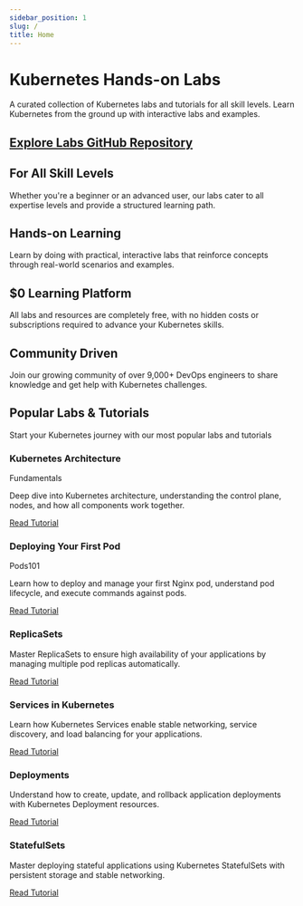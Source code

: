 ```yaml
---
sidebar_position: 1
slug: /
title: Home
---
```


# Kubernetes Hands-on Labs

A curated collection of Kubernetes labs and tutorials for all skill levels. Learn Kubernetes from the ground up with interactive labs and examples.

## [Explore Labs GitHub Repository](https://github.com/ajeetraina/kubelabs)

## For All Skill Levels

Whether you're a beginner or an advanced user, our labs cater to all expertise levels and provide a structured learning path.

## Hands-on Learning

Learn by doing with practical, interactive labs that reinforce concepts through real-world scenarios and examples.

## $0 Learning Platform

All labs and resources are completely free, with no hidden costs or subscriptions required to advance your Kubernetes skills.

## Community Driven

Join our growing community of over 9,000+ DevOps engineers to share knowledge and get help with Kubernetes challenges.

## Popular Labs & Tutorials

Start your Kubernetes journey with our most popular labs and tutorials

### Kubernetes Architecture

Fundamentals

Deep dive into Kubernetes architecture, understanding the control plane, nodes, and how all components work together.

[Read Tutorial](/Kubernetes_Architecture)

### Deploying Your First Pod

Pods101

Learn how to deploy and manage your first Nginx pod, understand pod lifecycle, and execute commands against pods.

[Read Tutorial](/pods101_pods101_deploy-your-first-nginx-pod)

### ReplicaSets

Master ReplicaSets to ensure high availability of your applications by managing multiple pod replicas automatically.

[Read Tutorial](/replicaset101_replicaset101_README)

### Services in Kubernetes

Learn how Kubernetes Services enable stable networking, service discovery, and load balancing for your applications.

[Read Tutorial](/Services101_Services101_README)

### Deployments

Understand how to create, update, and rollback application deployments with Kubernetes Deployment resources.

[Read Tutorial](/Deployment101_Deployment101_README)

### StatefulSets

Master deploying stateful applications using Kubernetes StatefulSets with persistent storage and stable networking.

[Read Tutorial](/StatefulSets101_StatefulSets101_README)
